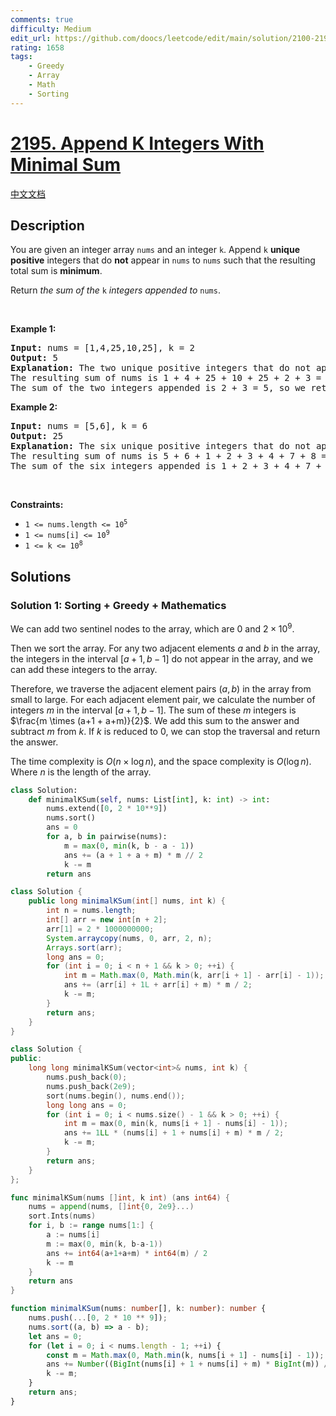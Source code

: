 ```yaml
---
comments: true
difficulty: Medium
edit_url: https://github.com/doocs/leetcode/edit/main/solution/2100-2199/2195.Append%20K%20Integers%20With%20Minimal%20Sum/README_EN.md
rating: 1658
tags:
    - Greedy
    - Array
    - Math
    - Sorting
---
```


# [2195. Append K Integers With Minimal Sum](https://leetcode.com/problems/append-k-integers-with-minimal-sum)

[中文文档](/solution/2100-2199/2195.Append%20K%20Integers%20With%20Minimal%20Sum/README.md)

## Description

<p>You are given an integer array <code>nums</code> and an integer <code>k</code>. Append <code>k</code> <strong>unique positive</strong> integers that do <strong>not</strong> appear in <code>nums</code> to <code>nums</code> such that the resulting total sum is <strong>minimum</strong>.</p>

<p>Return<em> the sum of the</em> <code>k</code> <em>integers appended to</em> <code>nums</code>.</p>

<p>&nbsp;</p>
<p><strong class="example">Example 1:</strong></p>

<pre>
<strong>Input:</strong> nums = [1,4,25,10,25], k = 2
<strong>Output:</strong> 5
<strong>Explanation:</strong> The two unique positive integers that do not appear in nums which we append are 2 and 3.
The resulting sum of nums is 1 + 4 + 25 + 10 + 25 + 2 + 3 = 70, which is the minimum.
The sum of the two integers appended is 2 + 3 = 5, so we return 5.</pre>

<p><strong class="example">Example 2:</strong></p>

<pre>
<strong>Input:</strong> nums = [5,6], k = 6
<strong>Output:</strong> 25
<strong>Explanation:</strong> The six unique positive integers that do not appear in nums which we append are 1, 2, 3, 4, 7, and 8.
The resulting sum of nums is 5 + 6 + 1 + 2 + 3 + 4 + 7 + 8 = 36, which is the minimum. 
The sum of the six integers appended is 1 + 2 + 3 + 4 + 7 + 8 = 25, so we return 25.
</pre>

<p>&nbsp;</p>
<p><strong>Constraints:</strong></p>

<ul>
	<li><code>1 &lt;= nums.length &lt;= 10<sup>5</sup></code></li>
	<li><code>1 &lt;= nums[i] &lt;= 10<sup>9</sup></code></li>
	<li><code>1 &lt;= k &lt;= 10<sup>8</sup></code></li>
</ul>

## Solutions

### Solution 1: Sorting + Greedy + Mathematics

We can add two sentinel nodes to the array, which are $0$ and $2 \times 10^9$.

Then we sort the array. For any two adjacent elements $a$ and $b$ in the array, the integers in the interval $[a+1, b-1]$ do not appear in the array, and we can add these integers to the array.

Therefore, we traverse the adjacent element pairs $(a, b)$ in the array from small to large. For each adjacent element pair, we calculate the number of integers $m$ in the interval $[a+1, b-1]$. The sum of these $m$ integers is $\frac{m \times (a+1 + a+m)}{2}$. We add this sum to the answer and subtract $m$ from $k$. If $k$ is reduced to $0$, we can stop the traversal and return the answer.

The time complexity is $O(n \times \log n)$, and the space complexity is $O(\log n)$. Where $n$ is the length of the array.

<!-- tabs:start -->

```python
class Solution:
    def minimalKSum(self, nums: List[int], k: int) -> int:
        nums.extend([0, 2 * 10**9])
        nums.sort()
        ans = 0
        for a, b in pairwise(nums):
            m = max(0, min(k, b - a - 1))
            ans += (a + 1 + a + m) * m // 2
            k -= m
        return ans
```

```java
class Solution {
    public long minimalKSum(int[] nums, int k) {
        int n = nums.length;
        int[] arr = new int[n + 2];
        arr[1] = 2 * 1000000000;
        System.arraycopy(nums, 0, arr, 2, n);
        Arrays.sort(arr);
        long ans = 0;
        for (int i = 0; i < n + 1 && k > 0; ++i) {
            int m = Math.max(0, Math.min(k, arr[i + 1] - arr[i] - 1));
            ans += (arr[i] + 1L + arr[i] + m) * m / 2;
            k -= m;
        }
        return ans;
    }
}
```

```cpp
class Solution {
public:
    long long minimalKSum(vector<int>& nums, int k) {
        nums.push_back(0);
        nums.push_back(2e9);
        sort(nums.begin(), nums.end());
        long long ans = 0;
        for (int i = 0; i < nums.size() - 1 && k > 0; ++i) {
            int m = max(0, min(k, nums[i + 1] - nums[i] - 1));
            ans += 1LL * (nums[i] + 1 + nums[i] + m) * m / 2;
            k -= m;
        }
        return ans;
    }
};
```

```go
func minimalKSum(nums []int, k int) (ans int64) {
	nums = append(nums, []int{0, 2e9}...)
	sort.Ints(nums)
	for i, b := range nums[1:] {
		a := nums[i]
		m := max(0, min(k, b-a-1))
		ans += int64(a+1+a+m) * int64(m) / 2
		k -= m
	}
	return ans
}
```

```ts
function minimalKSum(nums: number[], k: number): number {
    nums.push(...[0, 2 * 10 ** 9]);
    nums.sort((a, b) => a - b);
    let ans = 0;
    for (let i = 0; i < nums.length - 1; ++i) {
        const m = Math.max(0, Math.min(k, nums[i + 1] - nums[i] - 1));
        ans += Number((BigInt(nums[i] + 1 + nums[i] + m) * BigInt(m)) / BigInt(2));
        k -= m;
    }
    return ans;
}
```

<!-- tabs:end -->

<!-- end -->
